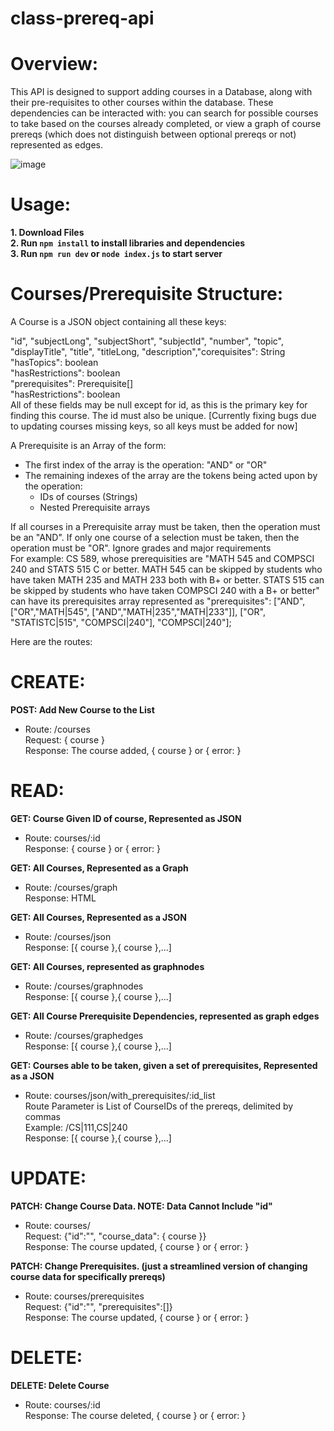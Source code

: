 # class-prereq-api

# Overview: 

This API is designed to support adding courses in a Database, along with their pre-requisites to other courses within the database. These dependencies can be interacted with: you can search for possible courses to take based on the courses already completed, or view a graph of course prereqs (which does not distinguish between optional prereqs or not) represented as edges. 

![image](https://github.com/natkai2040/class-prereq-api/assets/72627669/9d94adf1-0bbd-47ab-9324-9d21777b61cb)

# Usage: 

**1. Download Files**  
**2. Run `npm install` to install libraries and dependencies**  
**3. Run `npm run dev` or `node index.js` to start server**  

# Courses/Prerequisite Structure: 

A Course is a JSON object containing all these keys: 

"id", "subjectLong", "subjectShort", "subjectId", "number", "topic", "displayTitle", "title", "titleLong, "description","corequisites": String  
"hasTopics": boolean  
"hasRestrictions": boolean  
"prerequisites": Prerequisite[]   
"hasRestrictions": boolean  
All of these fields may be null except for id, as this is the primary key for finding this course. The id must also be unique. [Currently fixing bugs due to updating courses missing keys, so all keys must be added for now]  

A Prerequisite is an Array of the form:  
- The first index of the array is the operation: "AND" or "OR"  
- The remaining indexes of the array are the tokens being acted upon by the operation:  
  - IDs of courses (Strings)  
  - Nested Prerequisite arrays
  
If all courses in a Prerequisite array must be taken, then the operation must be an "AND". If only one course of a selection must be taken, then the operation must be "OR". Ignore grades and major requirements  
For example: CS 589, whose prerequisities are "MATH 545 and COMPSCI 240 and STATS 515 C or better. MATH 545 can be skipped by students who have taken MATH 235 and MATH 233 both with B+ or better. STATS 515 can be skipped by students who have taken COMPSCI 240 with a B+ or better" can have its prerequisites array represented as "prerequisites": ["AND", ["OR","MATH|545", ["AND","MATH|235","MATH|233"]], ["OR", "STATISTC|515", "COMPSCI|240"], "COMPSCI|240"]; 

Here are the routes:

# CREATE:

**POST: Add New Course to the List**
- Route: /courses  
Request: { course }  
Response: The course added, { course } or { error: }
  
# READ:

**GET: Course Given ID of course, Represented as JSON**
- Route: courses/:id  
Response: { course } or { error: }

**GET: All Courses, Represented as a Graph**  
- Route: /courses/graph  
Response: HTML

**GET: All Courses, Represented as a JSON**  
- Route: /courses/json  
Response: [{ course },{ course },...]
  
**GET: All Courses, represented as graphnodes** 
- Route: /courses/graphnodes  
Response:  [{ course },{ course },...]

**GET: All Course Prerequisite Dependencies, represented as graph edges**  
- Route: /courses/graphedges  
Response:  [{ course },{ course },...]

**GET: Courses able to be taken, given a set of prerequisites, Represented as a JSON**
- Route: courses/json/with_prerequisites/:id_list  
Route Parameter is List of CourseIDs of the prereqs, delimited by commas  
Example: /CS|111,CS|240  
Response:  [{ course },{ course },...]  
# UPDATE:

**PATCH: Change Course Data. NOTE: Data Cannot Include "id"**
- Route: courses/  
Request: {"id":"", "course_data": { course }}  
Response: The course updated, { course } or { error: }

**PATCH: Change Prerequisites. (just a streamlined version of changing course data for specifically prereqs)**  
- Route: courses/prerequisites  
Request: {"id":"", "prerequisites":[]}  
Response: The course updated, { course } or { error: }
 
# DELETE:

**DELETE: Delete Course**
- Route: courses/:id  
Response: The course deleted, { course } or { error: }  
